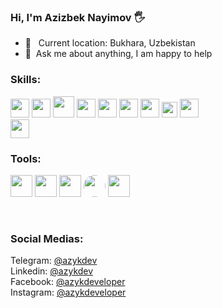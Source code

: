 ### Hi, I'm Azizbek Nayimov 🖐

- 📍 &nbsp; Current location: Bukhara, Uzbekistan
- 📝&nbsp; Ask me about anything, I am happy to help

### Skills:
<code><img src="https://cdn.icon-icons.com/icons2/2107/PNG/512/file_type_html_icon_130541.png" width="30px" /></code>
<code><img src="https://cdn.icon-icons.com/icons2/2107/PNG/512/file_type_css_icon_130661.png" width="30px" /></code>
<code><img src="https://upload.wikimedia.org/wikipedia/commons/thumb/b/b2/Bootstrap_logo.svg/800px-Bootstrap_logo.svg.png" width="34px" /></code>
<code><img src="https://cdn.icon-icons.com/icons2/2107/PNG/512/file_type_sass_icon_130182.png" width="30px" /></code>
<code><img src="https://cdn.icon-icons.com/icons2/2107/PNG/512/file_type_js_official_icon_130509.png" width="30px" /></code>
<code><img src="https://cdn.icon-icons.com/icons2/2107/PNG/512/file_type_vue_icon_130078.png" width="30px" /></code>
<code><img src="https://icons.veryicon.com/png/o/business/vscode-program-item-icon/vuex-store.png" width="30px" /></code>
<code><img src="https://static-00.iconduck.com/assets.00/vuetify-icon-896x1024-0t98ujrv.png" width="25px" /></code>
<code><img src="https://cdn.icon-icons.com/icons2/2107/PNG/512/file_type_tailwind_icon_130128.png" width="30px" /></code>
<br>
<code><img src="https://cdn.icon-icons.com/icons2/2415/PNG/512/react_original_logo_icon_146374.png" width="30px" /></code>

### Tools:
<code><img src="https://cdn.icon-icons.com/icons2/2107/PNG/512/file_type_vscode_icon_130084.png" width="35" /></code>
<code><img src="https://cdn.icon-icons.com/icons2/1907/PNG/512/iconfinder-stackoverflow-4555866_121359.png" width="35" /></code>
<code><img src="https://cdn.icon-icons.com/icons2/2107/PNG/512/file_type_git_icon_130581.png" width="35" /></code>
<code><img src="https://github.githubassets.com/assets/GitHub-Mark-ea2971cee799.png" width="35" style="border-radius: 50%;" /></code>
<code><img src="https://cdn.icon-icons.com/icons2/2407/PNG/512/docker_icon_146192.png" width="35" /></code>

<br />

### Social Medias:
Telegram: <a href="https://t.me/azykdev">@azykdev</a> <br />
Linkedin: <a href="www.linkedin.com/in/azykdev">@azykdev</a> <br />
Facebook: <a href="https://www.facebook.com/azykdeveloper">@azykdeveloper</a> <br />
Instagram: <a href="https://www.instagram.com/azykdeveloper/">@azykdeveloper</a> <br />

  
